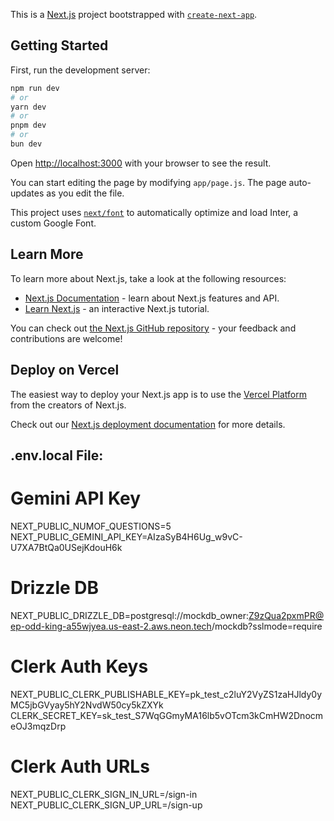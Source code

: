 This is a [Next.js](https://nextjs.org/) project bootstrapped with [`create-next-app`](https://github.com/vercel/next.js/tree/canary/packages/create-next-app).

## Getting Started

First, run the development server:

```bash
npm run dev
# or
yarn dev
# or
pnpm dev
# or
bun dev
```

Open [http://localhost:3000](http://localhost:3000) with your browser to see the result.

You can start editing the page by modifying `app/page.js`. The page auto-updates as you edit the file.

This project uses [`next/font`](https://nextjs.org/docs/basic-features/font-optimization) to automatically optimize and load Inter, a custom Google Font.

## Learn More

To learn more about Next.js, take a look at the following resources:

- [Next.js Documentation](https://nextjs.org/docs) - learn about Next.js features and API.
- [Learn Next.js](https://nextjs.org/learn) - an interactive Next.js tutorial.

You can check out [the Next.js GitHub repository](https://github.com/vercel/next.js/) - your feedback and contributions are welcome!

## Deploy on Vercel

The easiest way to deploy your Next.js app is to use the [Vercel Platform](https://vercel.com/new?utm_medium=default-template&filter=next.js&utm_source=create-next-app&utm_campaign=create-next-app-readme) from the creators of Next.js.

Check out our [Next.js deployment documentation](https://nextjs.org/docs/deployment) for more details.

## .env.local File:
# Gemini API Key 
NEXT_PUBLIC_NUMOF_QUESTIONS=5
NEXT_PUBLIC_GEMINI_API_KEY=AIzaSyB4H6Ug_w9vC-U7XA7BtQa0USejKdouH6k

# Drizzle DB
NEXT_PUBLIC_DRIZZLE_DB=postgresql://mockdb_owner:Z9zQua2pxmPR@ep-odd-king-a55wjyea.us-east-2.aws.neon.tech/mockdb?sslmode=require

# Clerk Auth Keys
NEXT_PUBLIC_CLERK_PUBLISHABLE_KEY=pk_test_c2luY2VyZS1zaHJldy0yMC5jbGVyay5hY2NvdW50cy5kZXYk
CLERK_SECRET_KEY=sk_test_S7WqGGmyMA16lb5vOTcm3kCmHW2DnocmeOJ3mqzDrp
# Clerk Auth URLs
NEXT_PUBLIC_CLERK_SIGN_IN_URL=/sign-in
NEXT_PUBLIC_CLERK_SIGN_UP_URL=/sign-up

